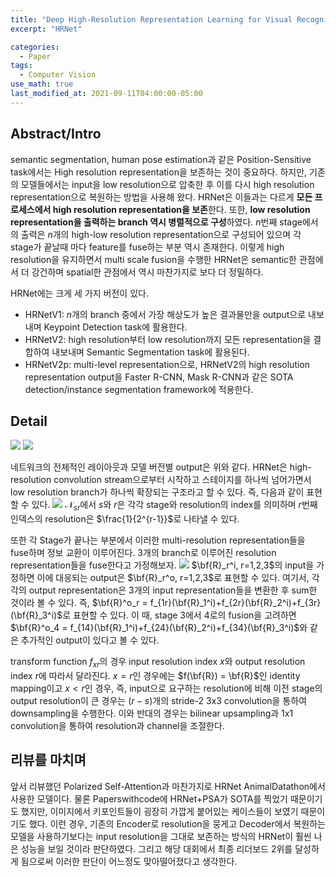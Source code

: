 ```yaml
---
title: "Deep High-Resolution Representation Learning for Visual Recognition"
excerpt: "HRNet"

categories:
  - Paper
tags:
  - Computer Vision
use_math: true
last_modified_at: 2021-09-11T04:00:00-05:00
---
```


## Abstract/Intro

semantic segmentation, human pose estimation과 같은 Position-Sensitive task에서는 High resolution representation을 보존하는 것이 중요하다. 하지만, 기존의 모델들에서는 input을 low resolution으로 압축한 후 이를 다시 high resolution representation으로 복원하는 방법을 사용해 왔다.
HRNet은 이들과는 다르게 **모든 프로세스에서 high resolution representation을 보존**한다. 또한, **low resolution representation을 출력하는 branch 역시 병렬적으로 구성**하였다. $n$번째 stage에서의 출력은 $n$개의 high-low resolution representation으로 구성되어 있으며 각 stage가 끝날때 마다 feature를 fuse하는 부분 역시 존재한다. 이렇게 high resolution을 유지하면서 multi scale fusion을 수행한 HRNet은 semantic한 관점에서 더 강건하며 spatial한 관점에서 역시 마찬가지로 보다 더 정밀하다.

HRNet에는 크게 세 가지 버전이 있다.

- HRNetV1: $n$개의 branch 중에서 가장 해상도가 높은 결과물만을 output으로 내보내며 Keypoint Detection task에 활용한다.
- HRNetV2: high resolution부터 low resolution까지 모든 representation을 결합하여 내보내며 Semantic Segmentation task에 활용된다.
- HRNetV2p: multi-level representation으로, HRNetV2의 high resolution representation output을 Faster R-CNN, Mask R-CNN과 같은 SOTA detection/instance segmentation framework에 적용한다.

## Detail

![](https://images.velog.io/images/shjas94/post/63d08f01-515e-487a-b254-00e109c975d3/image.png)
![](https://images.velog.io/images/shjas94/post/45b26287-fb50-4974-98f5-0bf46dc62f95/image.png)

네트워크의 전체적인 레이아웃과 모델 버전별 output은 위와 같다.
HRNet은 high-resolution convolution stream으로부터 시작하고 스테이지를 하나씩 넘어가면서 low resolution branch가 하나씩 확장되는 구조라고 할 수 있다. 즉, 다음과 같이 표현할 수 있다.
![](https://images.velog.io/images/shjas94/post/01da0c87-7d2c-4f36-95d4-3a40e43b2390/image.png)
$\mathcal{N}_{sr}$에서 $s$와 $r$은 각각 stage와 resolution의 index를 의미하며 $r$번째 인덱스의 resolution은 $\frac{1}{2^{r-1}}$로 나타낼 수 있다.

또한 각 Stage가 끝나는 부분에서 이러한 multi-resolution representation들을 fuse하며 정보 교환이 이루어진다. 3개의 branch로 이루어진 resolution representation들을 fuse한다고 가정해보자.
![](https://images.velog.io/images/shjas94/post/5619da67-4091-41a2-892b-f785452a7529/image.png)
$\bf{R}_r^i, r=1,2,3$의 input을 가정하면 이에 대응되는 output은 $\bf{R}_r^o, r=1,2,3$로 표현할 수 있다.
여기서, 각각의 output representation은 3개의 input representation들을 변환한 후 sum한 것이라 볼 수 있다. 즉, $\bf{R}^o_r = f_{1r}(\bf{R}_1^i)+f_{2r}(\bf{R}_2^i)+f_{3r}(\bf{R}_3^i)$로 표현할 수 있다. 이 때, stage 3에서 4로의 fusion을 고려하면 $\bf{R}^o_4 = f_{14}(\bf{R}_1^i)+f_{24}(\bf{R}_2^i)+f_{34}(\bf{R}_3^i)$와 같은 추가적인 output이 있다고 볼 수 있다.

transform function $f_{xr}$의 경우 input resolution index $x$와 output resolution index $r$에 따라서 달라진다. $x = r$인 경우에는 $f(\bf{R}) = \bf{R}$인 identity mapping이고 $x < r$인 경우, 즉, input으로 요구하는 resolution에 비해 이전 stage의 output resolution이 큰 경우는 $(r-s)$개의 stride-2 3x3 convolution을 통하여 downsampling을 수행한다. 이와 반대의 경우는 bilinear upsampling과 1x1 convolution을 통하여 resolution과 channel을 조절한다.

## 리뷰를 마치며

앞서 리뷰했던 Polarized Self-Attention과 마찬가지로 HRNet AnimalDatathon에서 사용한 모델이다. 물론 Paperswithcode에 HRNet+PSA가 SOTA를 찍었기 때문이기도 했지만, 이미지에서 키포인트들이 굉장히 가깝게 붙어있는 케이스들이 보였기 때문이기도 했다. 이런 경우, 기존의 Encoder로 resolution을 뭉게고 Decoder에서 복원하는 모델을 사용하기보다는 input resolution을 그대로 보존하는 방식의 HRNet이 훨씬 나은 성능을 보일 것이라 판단하였다. 그리고 해당 대회에서 최종 리더보드 2위를 달성하게 됨으로써 이러한 판단이 어느정도 맞아떨어졌다고 생각한다.

